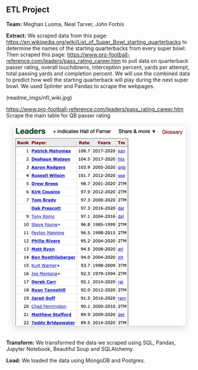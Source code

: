 ## ETL Project

**Team:** Meghan Luoma, Neal Tarver, John Forbis

**Extract:**
We scraped data from this page: https://en.wikipedia.org/wiki/List_of_Super_Bowl_starting_quarterbacks to determine the names of the starting quarterbacks from every super bowl. Then scraped this page: https://www.pro-football-reference.com/leaders/pass_rating_career.htm to pull data on quarterback passer rating, overall touchdowns, interception percent, yards per attempt, total passing yards and completion percent. We will use the combined data to predict how well the starting quarterback will play during the next super bowl. We used Splinter and Pandas to scrape the webpages. 

(readme_imgs/nfl_wiki.jpg)

https://www.pro-football-reference.com/leaders/pass_rating_career.htm
    Scrape the main table for QB passer rating
![Table](readme_imgs/data_table_to_scrape.jpg)


**Transform:**
We transformed the data we scraped using SQL, Pandas, Jupyter Notebook, Beautiful Soup and SQLAlchemy. 

**Load:**
We loaded the data using MongoDB and Postgres.
